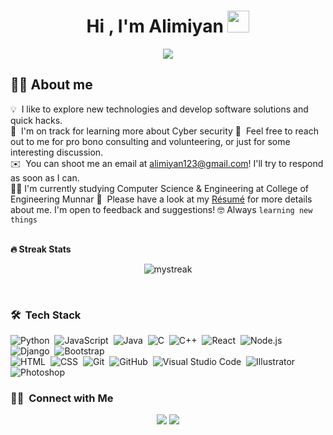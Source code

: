 <h1 align="center">Hi , I'm Alimiyan <img src="https://media.giphy.com/media/hvRJCLFzcasrR4ia7z/giphy.gif" width="35"></h1>
<p align="center">
  <a href="https://github.com/DenverCoder1/readme-typing-svg"><img src="https://readme-typing-svg.herokuapp.com?lines=Computer+Science+Student;Competitive+Programmer;DS%20|%20Algorithms%20|%20OOP%20;Always%20learning%20new%20things&center=true&width=500&height=50"></a>
</p>

## :sassy_man:  About me
💡 &nbsp;I like to explore new technologies and develop software solutions and quick hacks.\
🌱 &nbsp;I'm on track for learning more about Cyber security
💬 &nbsp;Feel free to reach out to me for pro bono consulting and volunteering, or just for some interesting discussion.\
✉️ &nbsp;You can shoot me an email at alimiyan123@gmail.com! I'll try to respond as soon as I can.\
:student: I'm currently studying Computer Science & Engineering at College of Engineering Munnar
📄 &nbsp;Please have a look at my [Résumé](https://drive.google.com/drive/u/0/folders/12ebYk48915UlS7KltD5Cp5iEw0dNcmhe) for more details about me. I'm open to feedback and suggestions!
:nerd_face: Always `learning new things`

<br>

<summary><b>🔥 Streak Stats</b></summary>
<p align='center'><img src="https://github-readme-streak-stats.herokuapp.com/?user=Alimiyan&theme=chartreuse-dark" alt="mystreak"/></p>



<br/>

### 🛠 &nbsp;Tech Stack

![Python](https://img.shields.io/badge/-Python-05122A?style=flat&logo=python)&nbsp;
![JavaScript](https://img.shields.io/badge/-JavaScript-05122A?style=flat&logo=javascript)&nbsp;
![Java](https://img.shields.io/badge/-Java-05122A?style=flat&logo=Java&logoColor=FFA518)&nbsp;
![C](https://img.shields.io/badge/-C-05122A?style=flat&logo=C&logoColor=A8B9CC)&nbsp;
![C++](https://img.shields.io/badge/-C++-05122A?style=flat&logo=C%2B%2B&logoColor=00599C)&nbsp;
![React](https://img.shields.io/badge/-React-05122A?style=flat&logo=react)&nbsp;
![Node.js](https://img.shields.io/badge/-Node.js-05122A?style=flat&logo=node.js)&nbsp;
![Django](https://img.shields.io/badge/-Django-05122A?style=flat&logo=django&logoColor=092E20)&nbsp;
![Bootstrap](https://img.shields.io/badge/-Bootstrap-05122A?style=flat&logo=bootstrap&logoColor=563D7C)\
![HTML](https://img.shields.io/badge/-HTML-05122A?style=flat&logo=HTML5)&nbsp;
![CSS](https://img.shields.io/badge/-CSS-05122A?style=flat&logo=CSS3&logoColor=1572B6)&nbsp;
![Git](https://img.shields.io/badge/-Git-05122A?style=flat&logo=git)&nbsp;
![GitHub](https://img.shields.io/badge/-GitHub-05122A?style=flat&logo=github)&nbsp;
![Visual Studio Code](https://img.shields.io/badge/-Visual%20Studio%20Code-05122A?style=flat&logo=visual-studio-code&logoColor=007ACC)&nbsp;
![Illustrator](https://img.shields.io/badge/-Illustrator-05122A?style=flat&logo=adobe-illustrator)&nbsp;
![Photoshop](https://img.shields.io/badge/-Photoshop-05122A?style=flat&logo=adobe-photoshop)&nbsp;

### 🤝🏻 &nbsp;Connect with Me

<p align="center">
<a href="https://www.linkedin.com/in/alimiyan"><img src="https://img.shields.io/badge/-Alimiyan-0077B5?style=flat&logo=Linkedin&logoColor=white"/></a>
<a href="mailto:alimiyan123@gmail.com"><img src="https://img.shields.io/badge/-alimiyan123@gmail.com-D14836?style=flat&logo=Gmail&logoColor=white"/></a>
</p>


